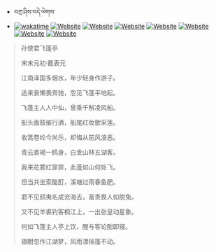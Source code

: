- བཀྲ་ཤིས་བདེ་ལེགས་ 
- [![wakatime](https://wakatime.com/badge/user/5043ee4a-e361-4607-9d47-d557f2005d05.svg)](https://wakatime.com/@5043ee4a-e361-4607-9d47-d557f2005d05)	[![Website](https://img.shields.io/website?label=&up_color=orange&up_message=Tianchi&url=https%3A%2F%2Fshields.io)](https://tianchi.aliyun.com/home/science/scienceDetail?userId=1095279182618)	[![Website](https://img.shields.io/website?label=&up_color=blue&up_message=Kaggle&url=https%3A%2F%2Fshields.io)](https://www.kaggle.com/ivanxu/)	[![Website](https://img.shields.io/website?label=&up_color=gay&up_message=Yuque&url=https%3A%2F%2Fshields.io)](https://www.yuque.com/ivanaxu)	[![Website](https://img.shields.io/website?label=&up_color=brown&up_message=Leetcode&url=https%3A%2F%2Fshields.io)](https://leetcode.cn/u/ivanaxu)	[![Website](https://img.shields.io/website?label=&up_color=violet&up_message=AIstudio&url=https%3A%2F%2Fshields.io)](https://aistudio.baidu.com/aistudio/personalcenter/thirdview/979775)	[![Website](https://img.shields.io/website?label=&up_color=red&up_message=Gitee&url=https%3A%2F%2Fshields.io)](https://gitee.com/IvanaXu)	[![Website](https://img.shields.io/website?label=&up_color=yellow&up_message=Monkeytype&url=https%3A%2F%2Fshields.io)](https://monkeytype.com/profile/IvanaXu) 

> 孙使君飞蓬亭
>
> 宋末元初·戴表元
>
> 江南泽国多烟水，年少轻身作游子。
> 
> 适来衰懒畏奔驰，忽见飞蓬平地起。
> 
> 飞蓬主人人中仙，曾乘千斛凌风船。
> 
> 船头画鼓催行酒，船尾红妆歌采莲。
> 
> 收篙卷纶今尚乐，却悔从前风浪恶。
> 
> 青云裘褐一鸥身，白发山林五湖客。
> 
> 我来花雾红霏霏，此蓬如山何处飞。
> 
> 但当共坐索酩酊，溪塘过雨春鱼肥。
> 
> 君不见鸱夷名成沧海去，富贵畏人如脱兔。
> 
> 又不见羊裘钓客桐江上，一出张皇动星象。
> 
> 何如飞蓬主人亭上饮，醒与客论酣即寝。
> 
> 寝酣忽作江湖梦，风雨漂摇蓬不动。
